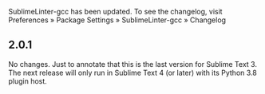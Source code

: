 SublimeLinter-gcc has been updated. To see the changelog, visit
Preferences » Package Settings » SublimeLinter-gcc » Changelog


## 2.0.1

No changes. Just to annotate that this is the last version for Sublime Text 3.
The next release will only run in Sublime Text 4 (or later) with its Python 3.8 plugin host.
